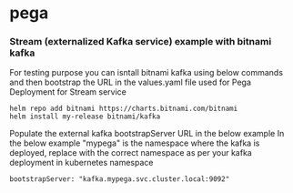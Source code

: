 # pega
### Stream (externalized Kafka service) example with bitnami kafka

For testing purpose you can isntall bitnami kafka using below commands and then bootstrap the URL in the values.yaml file used for Pega Deployment for Stream service

```
helm repo add bitnami https://charts.bitnami.com/bitnami
helm install my-release bitnami/kafka
```
Populate the external kafka bootstrapServer URL in the below example
In the below example "mypega" is the namespace where the kafka is deployed, replace with the correct namespace as per your kafka deployment in kubernetes namespace

```
bootstrapServer: "kafka.mypega.svc.cluster.local:9092"

